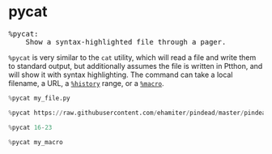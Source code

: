 # pycat

<pre class="output">
%pycat:
    Show a syntax-highlighted file through a pager.
</pre>

`%pycat` is very similar to the `cat` utility, which will read a file and write them to standard output, but additionally assumes the file is written in Ptthon, and will show it with syntax highlighting. The command can take a local filename, a URL, a [`%history`](./history.md) range, or a [`%macro`](./macro.md).

```python
%pycat my_file.py
```

```python
%pycat https://raw.githubusercontent.com/ehamiter/pindead/master/pindead.py
```

```python
%pycat 16-23
```

```python
%pycat my_macro
```
